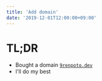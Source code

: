 ```yaml
---
title: 'Add domain'
date: '2019-12-01T12:00:00+09:00'
---
```


# TL;DR

- Bought a domain [`9renpoto.dev`](https://9renpoto.win/)
- I'll do my best
